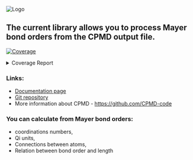 ![Logo](https://pawelgoj.github.io/pyMayCoor/Logo-pyMayCoor.png)

## The current library allows you to process Mayer bond orders from the CPMD output file.

<!-- Pytest Coverage Comment:Begin -->
<a href="https://github.com/pawelgoj/pyMayCoor/blob/main/README.md"><img alt="Coverage" src="https://img.shields.io/badge/Coverage-92%25-brightgreen.svg" /></a><details><summary>Coverage Report </summary><table><tr><th>File</th><th>Stmts</th><th>Miss</th><th>Cover</th><th>Missing</th></tr><tbody><tr><td colspan="5"><b>main/BondOrderProcessing/bond_order_processing</b></td></tr><tr><td>&nbsp; &nbsp;<a href="https://github.com/pawelgoj/pyMayCoor/blob/main/main/BondOrderProcessing/bond_order_processing/calculations.py">calculations.py</a></td><td>344</td><td>11</td><td>97%</td><td><a href="https://github.com/pawelgoj/pyMayCoor/blob/main/main/BondOrderProcessing/bond_order_processing/calculations.py#L40">40</a>, <a href="https://github.com/pawelgoj/pyMayCoor/blob/main/main/BondOrderProcessing/bond_order_processing/calculations.py#L44">44</a>, <a href="https://github.com/pawelgoj/pyMayCoor/blob/main/main/BondOrderProcessing/bond_order_processing/calculations.py#L163">163</a>, <a href="https://github.com/pawelgoj/pyMayCoor/blob/main/main/BondOrderProcessing/bond_order_processing/calculations.py#L309">309</a>, <a href="https://github.com/pawelgoj/pyMayCoor/blob/main/main/BondOrderProcessing/bond_order_processing/calculations.py#L474">474</a>, <a href="https://github.com/pawelgoj/pyMayCoor/blob/main/main/BondOrderProcessing/bond_order_processing/calculations.py#L487">487</a>, <a href="https://github.com/pawelgoj/pyMayCoor/blob/main/main/BondOrderProcessing/bond_order_processing/calculations.py#L637">637</a>, <a href="https://github.com/pawelgoj/pyMayCoor/blob/main/main/BondOrderProcessing/bond_order_processing/calculations.py#L639-L640">639&ndash;640</a>, <a href="https://github.com/pawelgoj/pyMayCoor/blob/main/main/BondOrderProcessing/bond_order_processing/calculations.py#L677-L678">677&ndash;678</a></td></tr><tr><td>&nbsp; &nbsp;<a href="https://github.com/pawelgoj/pyMayCoor/blob/main/main/BondOrderProcessing/bond_order_processing/input_data.py">input_data.py</a></td><td>396</td><td>46</td><td>88%</td><td><a href="https://github.com/pawelgoj/pyMayCoor/blob/main/main/BondOrderProcessing/bond_order_processing/input_data.py#L82-L94">82&ndash;94</a>, <a href="https://github.com/pawelgoj/pyMayCoor/blob/main/main/BondOrderProcessing/bond_order_processing/input_data.py#L116-L149">116&ndash;149</a>, <a href="https://github.com/pawelgoj/pyMayCoor/blob/main/main/BondOrderProcessing/bond_order_processing/input_data.py#L179-L183">179&ndash;183</a>, <a href="https://github.com/pawelgoj/pyMayCoor/blob/main/main/BondOrderProcessing/bond_order_processing/input_data.py#L219">219</a>, <a href="https://github.com/pawelgoj/pyMayCoor/blob/main/main/BondOrderProcessing/bond_order_processing/input_data.py#L228-L232">228&ndash;232</a>, <a href="https://github.com/pawelgoj/pyMayCoor/blob/main/main/BondOrderProcessing/bond_order_processing/input_data.py#L285">285</a>, <a href="https://github.com/pawelgoj/pyMayCoor/blob/main/main/BondOrderProcessing/bond_order_processing/input_data.py#L298-L299">298&ndash;299</a>, <a href="https://github.com/pawelgoj/pyMayCoor/blob/main/main/BondOrderProcessing/bond_order_processing/input_data.py#L354-L358">354&ndash;358</a>, <a href="https://github.com/pawelgoj/pyMayCoor/blob/main/main/BondOrderProcessing/bond_order_processing/input_data.py#L402-L413">402&ndash;413</a>, <a href="https://github.com/pawelgoj/pyMayCoor/blob/main/main/BondOrderProcessing/bond_order_processing/input_data.py#L450-L451">450&ndash;451</a>, <a href="https://github.com/pawelgoj/pyMayCoor/blob/main/main/BondOrderProcessing/bond_order_processing/input_data.py#L457">457</a>, <a href="https://github.com/pawelgoj/pyMayCoor/blob/main/main/BondOrderProcessing/bond_order_processing/input_data.py#L471">471</a>, <a href="https://github.com/pawelgoj/pyMayCoor/blob/main/main/BondOrderProcessing/bond_order_processing/input_data.py#L478">478</a>, <a href="https://github.com/pawelgoj/pyMayCoor/blob/main/main/BondOrderProcessing/bond_order_processing/input_data.py#L635">635</a>, <a href="https://github.com/pawelgoj/pyMayCoor/blob/main/main/BondOrderProcessing/bond_order_processing/input_data.py#L642">642</a>, <a href="https://github.com/pawelgoj/pyMayCoor/blob/main/main/BondOrderProcessing/bond_order_processing/input_data.py#L680">680</a>, <a href="https://github.com/pawelgoj/pyMayCoor/blob/main/main/BondOrderProcessing/bond_order_processing/input_data.py#L705">705</a>, <a href="https://github.com/pawelgoj/pyMayCoor/blob/main/main/BondOrderProcessing/bond_order_processing/input_data.py#L728">728</a>, <a href="https://github.com/pawelgoj/pyMayCoor/blob/main/main/BondOrderProcessing/bond_order_processing/input_data.py#L777">777</a>, <a href="https://github.com/pawelgoj/pyMayCoor/blob/main/main/BondOrderProcessing/bond_order_processing/input_data.py#L887">887</a></td></tr><tr><td><b>TOTAL</b></td><td><b>740</b></td><td><b>57</b></td><td><b>92%</b></td><td>&nbsp;</td></tr></tbody></table></details>
<!-- Pytest Coverage Comment:End -->

### Links: 

- [Documentation page](https://pawelgoj.github.io/pyMayCoor/BondOrderProcessing.html)
- [Git repository](https://github.com/pawelgoj/pyMayCoor/tree/master/main/BondOrderProcessing)
- More information about CPMD - https://github.com/CPMD-code

### You can calculate from Mayer bond orders:

- coordinations numbers,
- Qi units,
- Connections between atoms,
- Relation between bond order and length

